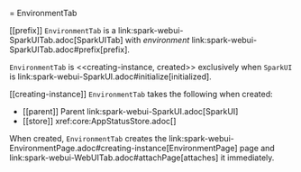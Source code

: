 = EnvironmentTab

[[prefix]]
`EnvironmentTab` is a link:spark-webui-SparkUITab.adoc[SparkUITab] with *environment* link:spark-webui-SparkUITab.adoc#prefix[prefix].

`EnvironmentTab` is <<creating-instance, created>> exclusively when `SparkUI` is link:spark-webui-SparkUI.adoc#initialize[initialized].

[[creating-instance]]
`EnvironmentTab` takes the following when created:

* [[parent]] Parent link:spark-webui-SparkUI.adoc[SparkUI]
* [[store]] xref:core:AppStatusStore.adoc[]

When created, `EnvironmentTab` creates the link:spark-webui-EnvironmentPage.adoc#creating-instance[EnvironmentPage] page and link:spark-webui-WebUITab.adoc#attachPage[attaches] it immediately.
